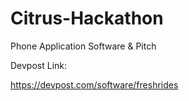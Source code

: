# Citrus-Hackathon
Phone Application Software & Pitch

Devpost Link:

https://devpost.com/software/freshrides
